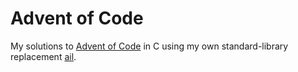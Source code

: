 # Advent of Code

My solutions to [Advent of Code](https://adventofcode.com) in C using my own standard-library replacement [ail](https://github.com/ArtInLines/ail).
